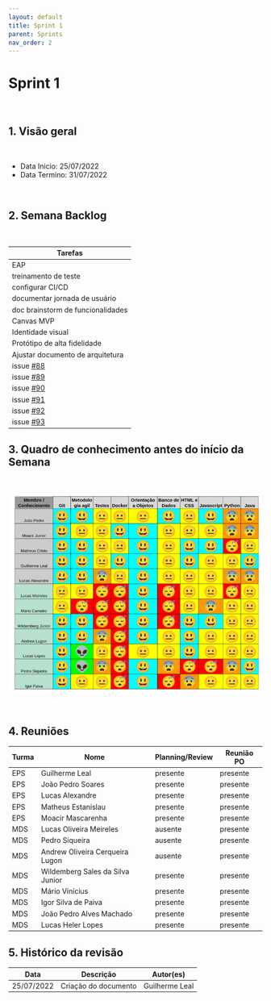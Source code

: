 ```yaml
---
layout: default
title: Sprint 1
parent: Sprints
nav_order: 2
---
```


# Sprint 1

<br>

## 1. Visão geral

<br>

- Data Inicio: 25/07/2022
- Data Termino: 31/07/2022

<br>

## 2. Semana Backlog

<br>

|Tarefas|
|--------|
|EAP|
|treinamento de teste|
|configurar CI/CD|
|documentar jornada de usuário|
|doc brainstorm de funcionalidades| 
|Canvas MVP| 
|Identidade visual| 
|Protótipo de alta fidelidade|
|Ajustar documento de arquitetura|
|issue [#88](https://github.com/fga-eps-mds/2022-1-Alectrion-DOC/issues/88)| 
|issue [#89](https://github.com/fga-eps-mds/2022-1-Alectrion-DOC/issues/89)| 
|issue [#90](https://github.com/fga-eps-mds/2022-1-Alectrion-DOC/issues/90)| 
|issue [#91](https://github.com/fga-eps-mds/2022-1-Alectrion-DOC/issues/91)| 
|issue [#92](https://github.com/fga-eps-mds/2022-1-Alectrion-DOC/issues/92)| 
|issue [#93](https://github.com/fga-eps-mds/2022-1-Alectrion-DOC/issues/93)|

## 3. Quadro de conhecimento antes do início da Semana

<br>

![Quadro de conhecimento Semana ](../../assets/images/quadro_conhecimento-0.png)

<br>


## 4. Reuniões

|Turma|Nome|Planning/Review|Reunião PO|
|--|--|--|--|
|EPS|Guilherme Leal|presente|presente|
|EPS|João Pedro Soares|presente|presente|
|EPS|Lucas Alexandre|presente|presente|
|EPS|Matheus Estanislau|presente|presente|
|EPS|Moacir Mascarenha|presente|presente|
|MDS|Lucas Oliveira Meireles|ausente|presente|
|MDS|Pedro Siqueira|ausente|presente|
|MDS|Andrew Oliveira Cerqueira Lugon|ausente|presente|
|MDS|Wildemberg Sales da Silva Junior|presente|presente|
|MDS|Mário Vinícius|presente|presente|
|MDS|Igor Silva de Paiva|presente|presente|
|MDS|João Pedro Alves Machado|presente|presente|
|MDS|Lucas Heler Lopes|presente|presente|

## 5. Histórico da revisão

|**Data**|**Descrição**|**Autor(es)**|
|--------|-------------|-------------|
|25/07/2022|Criação do documento| Guilherme Leal |

